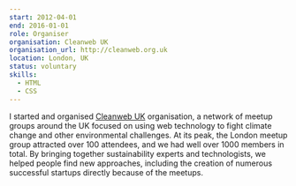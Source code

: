 ```yaml
---
start: 2012-04-01
end: 2016-01-01
role: Organiser
organisation: Cleanweb UK
organisation_url: http://cleanweb.org.uk
location: London, UK
status: voluntary
skills:
  - HTML
  - CSS
---
```

I started and organised [Cleanweb UK](http://cleanweb.org.uk) organisation, a network of meetup groups around the UK focused on using web technology to fight climate change and other environmental challenges. At its peak, the London meetup group attracted over 100 attendees, and we had well over 1000 members in total. By bringing together sustainability experts and technologists, we helped people find new approaches, including the creation of numerous successful startups directly because of the meetups.

